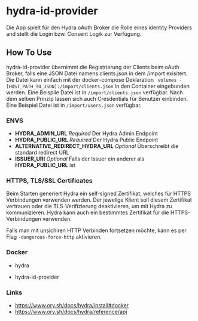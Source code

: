 # hydra-id-provider

Die App spielt für den Hydra oAuth Broker die Rolle eines identity Providers and stellt die Login bzw. Consent Logik zur Verfügung. 

## How To Use

hydra-id-provider übernimmt die Registrierung der Clients beim oAuth Broker, falls eine JSON Datei namens clients.json in dem /import exisitert.
Die Datei kann einfach mit der docker-compose Deklaration ` volumes - [HOST_PATH_TO_JSON]:/import/clients.json` in den Container eingebunden werden. Eine Beispile Datei ist in `/import/clients.json` verfügbar.
Nach dem selben Prinzip lassen sich auch Cresdentials für Benutzer einbinden. Eine Beispiel Datei ist in `/import/users.json` verfügbar.

### ENVS
 - **HYDRA_ADMIN_URL** *Required* Der Hydra Admin Endpoint
 - **HYDRA_PUBLIC_URL**  *Required* Der Hydra Public Endpoint
 - **ALTERNATIVE_REDIRECT_HYDRA_URL** *Optional* Überschreibt die standard redirect URL 
 - **ISSUER_URI** *Optional* Falls der Issuer ein anderer als **HYDRA_PUBLIC_URL** ist

### HTTPS, TLS/SSL Certificates
Beim Starten generiert Hydra ein self-signed Zertifikat, welches für HTTPS Verbindungen verwenden werden. Der jewelige Klient soll diesem Zertifikat vertrauen oder die TLS-Verifizierung deaktivieren, um mit Hydra zu kommunizieren.
Hydra kann auch ein bestimmtes Zertifikat für die HTTPS-Verbindungen verwenden. 

Falls man mit unsichiren HTTP Verbinden fortsetzen möchte, kann es per Flag `-dangerous-force-http` aktivieren.

### Docker

* hydra 

* hydra-id-provider


### Links

* https://www.ory.sh/docs/hydra/install#docker
* https://www.ory.sh/docs/hydra/reference/api

